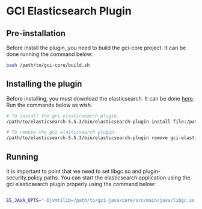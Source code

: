 # GCI Elasticsearch Plugin

## Pre-installation
Before install the plugin, you need to build the gci-core project. It can be done running the command below:

```bash
bash /path/to/gci-core/build.sh
```

## Installing the plugin
Before installing, you must download the elasticsearch. It can be done [here](https://www.elastic.co/guide/en/elasticsearch/reference/5.5/_installation.html). Run the commands below as wish.

```bash
# To install the gci elasticsearch plugin.
/path/to/elasticsearch-5.5.3/bin/elasticsearch-plugin install file:/path/to/gci-java/elasticsearch-5.5.3-plugin/target/gci-elasticsearch-plugin.zip

# To remove the gci elasticsearch plugin.
/path/to/elasticsearch-5.5.3/bin/elasticsearch-plugin remove gci-elasticsearch-plugin

```

## Running 
It is important to point that we need to set libgc.so and plugin-security.policy paths. You can start the elasticsearch application using the gci elasticsearch plugin properly using the command below:

```bash

ES_JAVA_OPTS="-Djvmtilib=/path/to/gci-java/core/src/main/java/libgc.so -Djava.security.policy=/path/to/gci-java/elasticsearch-5.5.3-plugin/src/main/resources/plugin-security.policy" /path/to/elasticsearch-5.5.3/bin/elasticsearch

```
